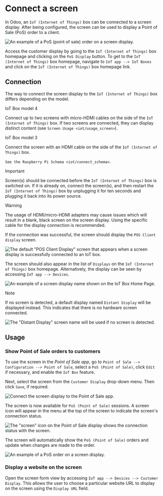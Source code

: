 # Connect a screen

In Odoo, an `IoT (Internet of Things)` box can be connected to a screen
display. After being configured, the screen can be used to display a
Point of Sale (PoS) order to a client.

![An example of a PoS (point of sale) order on a screen
display.](screen/screen-pos-client-display.png)

Access the customer display by going to the `IoT (Internet of Things)`
box homepage and clicking on the `PoS Display` button. To get to the
`IoT (Internet of Things)` box homepage, navigate to `IoT app --> IoT
Boxes` and click on the `IoT (Internet
of Things)` box homepage link.

## Connection

The way to connect the screen display to the `IoT (Internet of Things)`
box differs depending on the model.

<div class="tabs">

<div class="tab">

IoT Box model 4

Connect up to two screens with micro-HDMI cables on the side of the `IoT
(Internet of
Things)` box. If two screens are connected, they can display distinct
content (see `Screen Usage <iot/usage_screen>`).

</div>

<div class="tab">

IoT Box model 3

Connect the screen with an HDMI cable on the side of the `IoT (Internet
of Things)` box.

</div>

</div>

<div class="seealso">

`See the Raspberry Pi Schema <iot/connect_schema>`.

</div>

<div class="important">

<div class="title">

Important

</div>

Screen(s) should be connected before the `IoT (Internet of Things)` box
is switched on. If it is already on, connect the screen(s), and then
restart the `IoT (Internet of Things)` box by unplugging it for ten
seconds and plugging it back into its power source.

</div>

<div class="warning">

<div class="title">

Warning

</div>

The usage of HDMI/micro-HDMI adapters may cause issues which will result
in a blank, black screen on the screen display. Using the specific cable
for the display connection is recommended.

</div>

If the connection was successful, the screen should display the `POS
Client display` screen.

![The default "POS Client Display" screen that appears when a screen
display is successfully&#10;connected to an IoT
box.](screen/screen-pos-client-display-no-order.png)

The screen should also appear in the list of `Displays` on the `IoT
(Internet of
Things)` box homepage. Alternatively, the display can be seen by
accessing `IoT app
--> Devices`.

![An example of a screen display name shown on the IoT Box Home
Page.](screen/screen-screen-name-example.png)

<div class="note">

<div class="title">

Note

</div>

If no screen is detected, a default display named `Distant Display` will
be displayed instead. This indicates that there is no hardware screen
connected.

![The "Distant Display" screen name will be used if no screen is
detected.](screen/screen-no-screen.png)

</div>

## Usage

### Show Point of Sale orders to customers

To use the screen in the *Point of Sale app*, go to `Point of Sale -->
Configuration --> Point of Sale`, select a `PoS (Point of Sale)`, click
`Edit` if necessary, and enable the `IoT Box` feature.

Next, select the screen from the `Customer Display` drop-down menu. Then
click `Save`, if required.

![Connect the screen display to the Point of Sale
app.](screen/screen-pos-screen-config.png)

The screen is now available for `PoS (Point of Sale)` sessions. A screen
icon will appear in the menu at the top of the screen to indicate the
screen's connection status.

![The "screen" icon on the Point of Sale display shows the connection
status with the&#10;screen.](screen/screen-pos-icon.png)

The screen will automatically show the `PoS (Point of Sale)` orders and
update when changes are made to the order.

![An example of a PoS order on a screen
display.](screen/screen-pos-client-display.png)

### Display a website on the screen

Open the screen form view by accessing `IoT app --> Devices --> Customer
Display`. This allows the user to choose a particular website URL to
display on the screen using the `Display URL` field.
